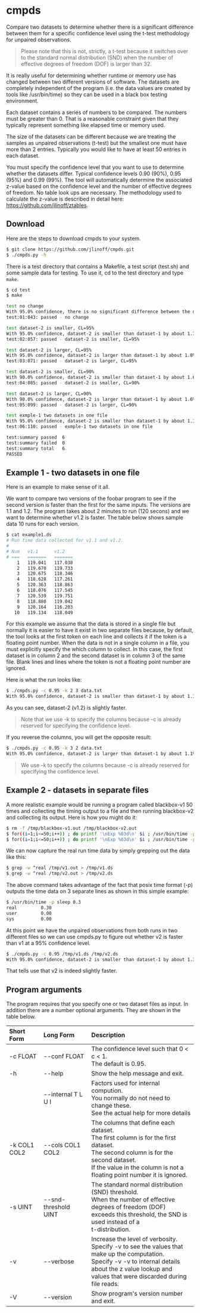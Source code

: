 # cmpds
Compare two datasets to determine whether there is a significant difference between them for a specific confidence level
using the t-test methodology for unpaired observations.

> Please note that this is not, strictly, a t-test because it switches
> over to the standard normal distribution (SND) when the number of
> effective degrees of freedom (DOF) is larger than 32.

It is really useful for determining whether runtime or memory use has
changed between two different versions of software. The datasets are
completely independent of the program (i.e. the data values are created by tools
like /usr/bin/time) so they can be used in a black box testing environment.

Each dataset contains a series of numbers to be compared. The numbers
must be greater than 0. That is a reasonable constraint given that
they typically represent something like elapsed time or memory used.

The size of the datasets can be different because we are treating
the samples as unpaired observations (t-test) but the smallest one
must have more than 2 entries. Typically you would like to have
at least 50 entries in each dataset.

You must specify the confidence level that you want to use to
determine whether the datasets differ. Typical confidence levels 0.90
(90%), 0.95 (95%) and 0.99 (99%). The tool will automatically
determine the associated z-value based on the confidence level and the
number of effective degrees of freedom. No table look ups are
necessary. The methodology used to calculate the z-value is described
in detail here: https://github.com/jlinoff/ztables.

## Download
Here are the steps to download cmpds to your system.
```bash
$ git clone https://github.com/jlinoff/cmpds.git
$ ./cmpds.py -h
```

There is a test directory that contains a Makefile, a test script (test.sh)
and some sample data for testing. To use it, cd to the test directory
and type `make`.

```bash
$ cd test
$ make

test no change
With 95.0% confidence, there is no significant difference between the datasets.
test:01:043: passed - no change

test dataset-2 is smaller, CL=95%
With 95.0% confidence, dataset-2 is smaller than dataset-1 by about 1.7%.
test:02:057: passed - dataset-2 is smaller, CL=95%

test dataset-2 is larger, CL=95%
With 95.0% confidence, dataset-2 is larger than dataset-1 by about 1.8%.
test:03:071: passed - dataset-2 is larger, CL=95%

test dataset-2 is smaller, CL=90%
With 90.0% confidence, dataset-2 is smaller than dataset-1 by about 1.6%.
test:04:085: passed - dataset-2 is smaller, CL=90%

test dataset-2 is larger, CL=90%
With 90.0% confidence, dataset-2 is larger than dataset-1 by about 1.6%.
test:05:099: passed - dataset-2 is larger, CL=90%

test exmple-1 two datasets in one file
With 95.0% confidence, dataset-2 is smaller than dataset-1 by about 1.1%.
test:06:110: passed - exmple-1 two datasets in one file

test:summary passed  6
test:summary failed  0
test:summary total   6
PASSED
```

## Example 1 - two datasets in one file

Here is an example to make sense of it all.

We want to compare two versions of the foobar program to see if the
second version is faster than the first for the same inputs. The
versions are 1.1 and 1.2. The program takes about 2 minutes to run
(120 secons) and we want to determine whether v1.2 is faster.
The table below shows sample data 10 runs for each version.

```bash
$ cat example1.ds
# Run time data collected for v1.1 and v1.2.
#
# Num   v1.1      v1.2
# ===   =======   =======
    1   119.041   117.038
    2   119.670   119.733
    3   120.675   118.346
    4   118.628   117.261
    5   120.363   118.863
    6   118.076   117.545
    7   120.539   119.751
    8   118.880   119.042
    9   120.164   116.203
   10   119.134   118.049
```

For this example we assume that the data is stored in a single file
but normally it is easier to have it exist in two separate files
because, by default, the tool looks at the first token on each line
and collects it if the token is a floating point number. When the data
is not in a single column in a file, you must explicitly specify the
which column to collect. In this case, the first dataset is in column
2 and the second dataset is in column 3 of the same file. Blank lines
and lines where the token is not a floating point number are ignored.

Here is what the run looks like:

```bash
$ ./cmpds.py -c 0.95 -k 2 3 data.txt
With 95.0% confidence, dataset-2 is smaller than dataset-1 by about 1.1%.
```
As you can see, dataset-2 (v1.2) is slightly faster.

> Note that we use -k to specify the columns because -c is already reserved for
> specifying the confidence level.

If you reverse the columns, you will get the opposite result:
```bash
$ ./cmpds.py -c 0.95 -k 3 2 data.txt
With 95.0% confidence, dataset-2 is larger than dataset-1 by about 1.1%.
```

> We use -k to specify the columns because -c is already reserved for
> specifying the confidence level.

## Example 2 - datasets in separate files
A more realistic example would be running a program called blackbox-v1
50 times and collecting the timing output to a file and then running
blackbox-v2 and collecting its output. Here is how you might do it:

```bash
$ rm -f /tmp/blackbox-v1.out /tmp/blackbox-v2.out
$ for((i=1;i<=50;i++)) ; do printf '\nExp %03d\n' $i ; /usr/bin/time -p blackbox-v1 >> /tmp/v1.out ; done
$ for((i=1;i<=50;i++)) ; do printf '\nExp %03d\n' $i ; /usr/bin/time -p blackbox-v2 >> /tmp/v2.out ; done
```

We can now capture the real run time data by simply grepping out the
data like this:

```bash
$ grep -w ^real /tmp/v1.out > /tmp/v1.ds
$ grep -w ^real /tmp/v2.out > /tmp/v2.ds
```

The above command takes advantage of the fact that posix time format
(-p) outputs the time data on 3 separate lines as shown in this simple
example:

```bash
$ /usr/bin/time -p sleep 0.3
real         0.30
user         0.00
sys          0.00
```

At this point we have the unpaired observations from both runs in two
different files so we can use cmpds.py to figure out whether v2 is
faster than v1 at a 95% confidence level.

```bash
$ ./cmpds.py -c 0.95 /tmp/v1.ds /tmp/v2.ds
With 95.0% confidence, dataset-2 is smaller than dataset-1 by about 1.3%.
```

That tells use that v2 is indeed slightly faster.

## Program arguments
The program requires that you specify one or two dataset files as input.
In addition there are a number optional arguments.
They are shown in the table below.

| Short Form | Long Form    | Description |
| :--------- | :----------- | :---------- |
| -c FLOAT   | --conf FLOAT | The confidence level such that 0 < c < 1.<br>The default is 0.95. |
| -h         | --help       | Show the help message and exit. |
| | --internal T L U I | Factors used for internal compution.<br>You normally do not need to change these.<br>See the actual help for more details |
| -k COL1 COL2 | --cols COL1 COL2 | The columns that define each dataset.<br>The first column is for the first dataset.<br>The second column is for the second dataset.<br>If the value in the column is not a floating point number it is ignored.
| -s UINT | --snd-threshold UINT | The standard normal distribution (SND) threshold.<br>When the number of effective degrees of freedom (DOF)<br>exceeds this threshold, the SND is used instead of a<br>t-distribution.|
| -v | --verbose | Increase the level of verbosity.<br>Specify -v to see the values that make up the computation.<br>Specify -v -v to internal details about the z value lookup and<br>values that were discarded during file reads.|
| -V | --version | Show program's version number and exit. |
